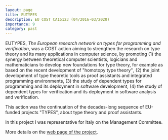 ```yaml
---
layout: page
title: EUTYPES
description: EU COST CA15123 (04/2016-03/2020)
importance: 9
category: past
---
```

EUTYPES, *The European research network on types for programming and verification*, was a COST action aiming to strengthen the research on type theory and its many applications in computer science, by promoting (1) the synergy between theoretical computer scientists, logicians and mathematicians to develop new foundations for type theory, for example as based on the recent development of "homotopy type theory'', (2) the joint development of type theoretic tools as proof assistants and integrated programming environments, (3) the study of dependent types for programming and its deployment in software development, (4) the study of dependent types for verification and its deployment in software analysis and verification. 

This action was the continuation of the decades-long sequence of EU-funded projects "TYPES", about type theory and proof assistants.

In this project I was representative for Italy on the Management Committee.

More details on the [web page of the project](https://eutypes.cs.ru.nl).
